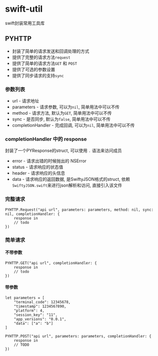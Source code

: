# swift-util

swift封装常用工具库

## PYHTTP

* 封装了简单的请求发送和回调处理的方式 
* 提供了完整的请求方法`request`
* 提供了简单的请求方法`GET` 和 `POST`
* 提供了可选的参数设置
* 提供了同步请求的支持`sync`

### 参数列表

* url - 请求地址
* parameters - 请求参数, 可以为`nil`, 简单用法中可以不传
* method - 请求方法, 默认为`GET`, 简单用法中可以不传
* sync - 是否同步, 默认为`false`, 简单用法中可以不传
* completionHandler - 完成回调, 可以为`nil`, 简单用法中可以不传

### completionHandler 中的 response

封装了一个PYResponse的struct, 可以使用 `.` 语法来访问成员

* error - 请求出错的时候抛出的 NSError
* status - 请求响应的状态值
* header - 请求响应的头信息
* data - 请求响应的返回数据, 是SwiftyJSON格式的struct, 依赖`SwiftyJSON.swift`来进行json解析和访问, 直接引入该文件

### 完整请求

```
PYHTTP.Request("api url", parameters: parameters, method: nil, sync: nil, completionHandler: {
    response in
    // todo
})
```

### 简单请求

#### 不带参数

```
PYHTTP.GET("api url", completionHandler: {
    response in
    // todo
})
```

#### 带参数

```
let parameters = [
    "terminal_code": 12345678,
    "timestamp": 1234567890,
    "platform": 4,
    "session_key": "11",
    "app_versions": "0.0.1",
    "data": ["a": "b"]
]

PYHTTP.POST("api url", parameters: parameters, completionHandler: {
    response in
    // TODO
})
```
